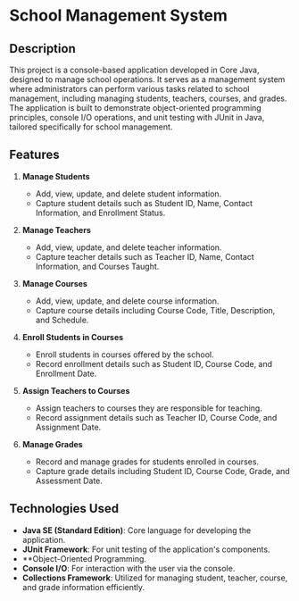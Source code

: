 # School Management System

## Description

This project is a console-based application developed in Core Java, designed to manage school operations. It serves as a management system where administrators can perform various tasks related to school management, including managing students, teachers, courses, and grades. The application is built to demonstrate object-oriented programming principles, console I/O operations, and unit testing with JUnit in Java, tailored specifically for school management.

## Features

1. **Manage Students**
   - Add, view, update, and delete student information.
   - Capture student details such as Student ID, Name, Contact Information, and Enrollment Status.

2. **Manage Teachers**
   - Add, view, update, and delete teacher information.
   - Capture teacher details such as Teacher ID, Name, Contact Information, and Courses Taught.

3. **Manage Courses**
   - Add, view, update, and delete course information.
   - Capture course details including Course Code, Title, Description, and Schedule.

4. **Enroll Students in Courses**
   - Enroll students in courses offered by the school.
   - Record enrollment details such as Student ID, Course Code, and Enrollment Date.

5. **Assign Teachers to Courses**
   - Assign teachers to courses they are responsible for teaching.
   - Record assignment details such as Teacher ID, Course Code, and Assignment Date.

6. **Manage Grades**
   - Record and manage grades for students enrolled in courses.
   - Capture grade details including Student ID, Course Code, Grade, and Assessment Date.

## Technologies Used

- **Java SE (Standard Edition)**: Core language for developing the application.
- **JUnit Framework**: For unit testing of the application's components.
- **Object-Oriented Programming.
- **Console I/O**: For interaction with the user via the console.
- **Collections Framework**: Utilized for managing student, teacher, course, and grade information efficiently.
